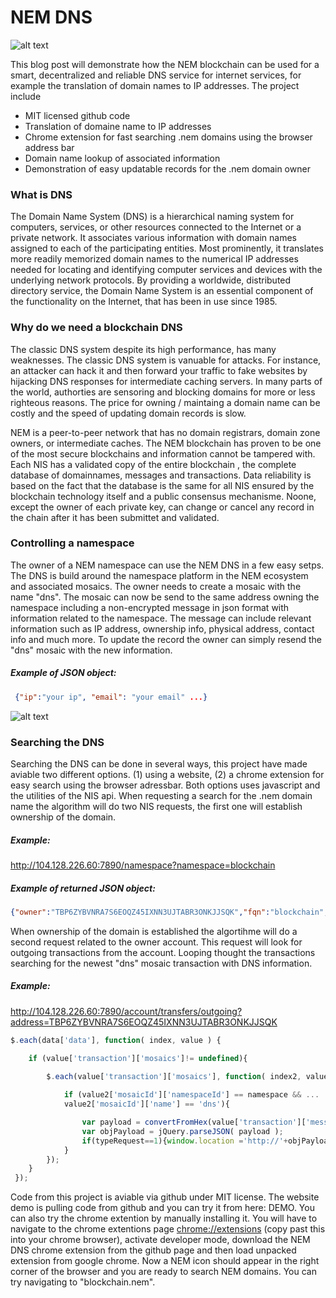 # **NEM DNS**
![alt text](https://i.imgur.com/ODSWGpR.png "NEM DNS")

This blog post will demonstrate how the NEM blockchain can be used for a smart, decentralized and reliable DNS service for internet services, for example the translation of domain names to IP addresses. The project include
* MIT licensed github code
* Translation of domaine name to IP addresses
* Chrome extension for fast searching .nem domains using the browser address bar
* Domain name lookup of associated information
* Demonstration of easy updatable records for the .nem domain owner 

### What is DNS
The Domain Name System (DNS) is a hierarchical naming system for computers, services, or other resources connected to the Internet or a private network. It associates various information with domain names assigned to each of the participating entities. Most prominently, it translates more readily memorized domain names to the numerical IP addresses needed for locating and identifying computer services and devices with the underlying network protocols. By providing a worldwide, distributed directory service, the Domain Name System is an essential component of the functionality on the Internet, that has been in use since 1985.

### Why do we need a blockchain DNS
The classic DNS system despite its high performance, has many weaknesses. The classic DNS system is vanuable for attacks. For instance, an attacker can hack it and then forward your traffic to fake websites by hijacking DNS responses for intermediate caching servers. In many parts of the world, authorties are sensoring and blocking domains for more or less righteous reasons. The price for owning / maintaing a domain name can be costly and the speed of updating domain records is slow.

NEM is a peer-to-peer network that has no domain registrars, domain zone owners, or intermediate caches. The NEM blockchain has proven to be one of the most secure blockchains and information cannot be tampered with. Each NIS has a validated copy of the entire blockchain , the complete database of domainnames, messages and transactions. Data reliability is based on the fact that the database is the same for all NIS ensured by the blockchain technology itself and a public consensus mechanisme. Noone, except the owner of each private key, can change or cancel any record in the chain after it has been submittet and validated. 

### Controlling a namespace
The owner of a NEM namespace can use the NEM DNS in a few easy setps. The DNS is build around the namespace platform in the NEM ecosystem and associated mosaics. The owner needs to create a mosaic with the name "dns". The mosaic can now be send to the same address owning the namespace including a non-encrypted message in json format with information related to the namespace. The message can include relevant information such as IP address, ownership info, physical address, contact info and much more. To update the record the owner can simply resend the "dns" mosaic with the new information.   

##### Example of JSON object: 
```json
 {"ip":"your ip", "email": "your email" ...}
``` 

![alt text](https://i.imgur.com/F7TZubA.jpg "NEM DNS website")

### Searching the DNS
Searching the DNS can be done in several ways, this project have made aviable two different options. (1) using a website, (2) a chrome extension for easy search using the browser adressbar. Both options uses javascript and the utilities of the NIS api. When requesting a search for the .nem domain name the algorithm will do two NIS requests, the first one will establish ownership of the domain.

##### Example: 
http://104.128.226.60:7890/namespace?namespace=blockchain

 
##### Example of returned JSON object: 
```json
{"owner":"TBP6ZYBVNRA7S6EOQZ45IXNN3UJTABR3ONKJJSQK","fqn":"blockchain","height":1206887}
``` 

When ownership of the domain is established the algortihme will do a second request related to the owner account. This request will look for outgoing transactions from the account. Looping thought the transactions searching for the newest "dns" mosaic transaction with DNS information.

##### Example: 
http://104.128.226.60:7890/account/transfers/outgoing?address=TBP6ZYBVNRA7S6EOQZ45IXNN3UJTABR3ONKJJSQK

```js
$.each(data['data'], function( index, value ) {

	if (value['transaction']['mosaics']!= undefined){

	    $.each(value['transaction']['mosaics'], function( index2, value2 ) {
	    
			if (value2['mosaicId']['namespaceId'] == namespace && ...
			value2['mosaicId']['name'] == 'dns'){

				var payload = convertFromHex(value['transaction']['message']['payload']);
				var objPayload = jQuery.parseJSON( payload );
				if(typeRequest==1){window.location ='http://'+objPayload['ip1']};
			}
		});
	}
 });
```
 
Code from this project is aviable via github under MIT license. The website demo is pulling code from github and you can try it from here: DEMO.
You can also try the chrome extention by manually installing it. You will have to navigate to the chrome extentions page  [chrome://extensions](chrome://extensions) (copy past this into your chrome browser), activate developer mode, download the NEM DNS chrome extension from the github page and then load unpacked extension from google chrome. Now a NEM icon should appear in the right corner of the browser and you are ready to search NEM domains. You can try navigating to "blockchain.nem".

 
 
